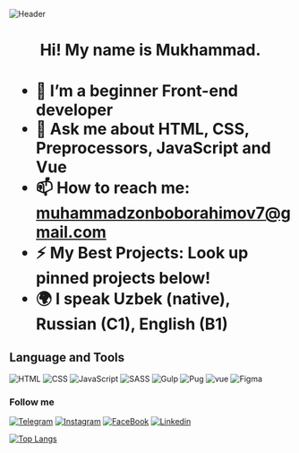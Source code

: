 ![Header](https://github.com/MukhammadzonBb/MukhammadzonBb/blob/main/assets/header.jpg)

<h1 style="text-align: center;"> Hi! My name is Mukhammad.<h1>

<ul>
  <li> 🌱 I’m a beginner Front-end developer </li>
  <li> 💬 Ask me about HTML, CSS, Preprocessors, JavaScript and Vue </li>
  <li> 📫 How to reach me: <a href="mailto:muhammadzonboborahimov7@gmail.com"> muhammadzonboborahimov7@gmail.com </a></li>
  <li> ⚡ My Best Projects: Look up pinned projects below! </li>
  <li> 🌍 I speak Uzbek (native), Russian (C1), English (B1)</li>
</ul>

## Language and Tools

![HTML](https://img.shields.io/badge/-HTML-031530?style=for-the-badge&logo=html5) ![CSS](https://img.shields.io/badge/-CSS-031530?style=for-the-badge&logo=css3&logoColor=2965f1) ![JavaScript](https://img.shields.io/badge/-JavaScript-031530?style=for-the-badge&logo=javascript) ![SASS](https://img.shields.io/badge/-SASS-031530?style=for-the-badge&logo=sass) ![Gulp](https://img.shields.io/badge/-Gulp-031530?style=for-the-badge&logo=gulp) ![Pug](https://img.shields.io/badge/-Pug-031530?style=for-the-badge&logo=pug) ![vue](https://img.shields.io/badge/-vue-031530?style=for-the-badge&logo=vue.js) ![Figma](https://img.shields.io/badge/-Figma-031530?style=for-the-badge&logo=figma)

### Follow me

[![Telegram](https://img.shields.io/badge/-Telegram-031530?style=for-the-badge&logo=telegram)](https://t.me/compukhter) [![Instagram](https://img.shields.io/badge/-Instagram-031530?style=for-the-badge&logo=instagram)](https://www.instagram.com/elog1o_bb/) [![FaceBook](https://img.shields.io/badge/-FaceBook-031530?style=for-the-badge&logo=facebook)](https://www.facebook.com/profile.php?id=100087666074920) [![Linkedin](https://img.shields.io/badge/-Linkedin-031530?style=for-the-badge&logo=linkedin&logoColor=0072b1)](https://www.linkedin.com/in/mukhammad-boborakhimov-648b52256/)

<!-- <picture>
<source 
  srcset="https://github-readme-stats.vercel.app/api?username=MukhammadzonBb&show_icons=true&theme=dark"
  media="(prefers-color-scheme: dark)"
/>
<source
  srcset="https://github-readme-stats.vercel.app/api?username=MukhammadzonBb&show_icons=true"
  media="(prefers-color-scheme: light), (prefers-color-scheme: no-preference)"
/>
<img src="https://github-readme-stats.vercel.app/api?username=MukhammadzonBb&show_icons=true" />
</picture>
 -->
[![Top Langs](https://github-readme-stats.vercel.app/api/top-langs/?username=MukhammadzonBb&layout=compact)](https://github.com/anuraghazra/github-readme-stats)
<!--![](https://komarev.com/ghpvc/?username=MukhammadzonBb)-->
